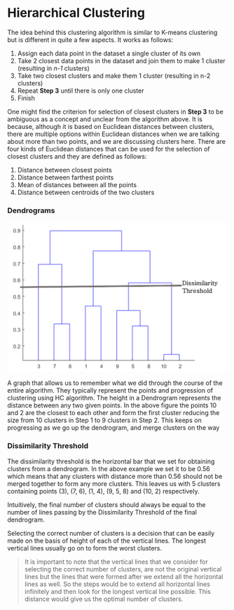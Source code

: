 # Hierarchical Clustering

The idea behind this clustering algorithm is similar to K-means clustering but is different in quite a few aspects. It works as follows:
	
1. Assign each data point in the dataset a single cluster of its own
2. Take 2 closest data points in the dataset and join them to make 1 cluster (resulting in *n-1* clusters)
3. Take two closest clusters and make them 1 cluster (resulting in n-2 clusters)
4. Repeat **Step 3** until there is only one cluster
5. Finish

One might find the criterion for selection of closest clusters in **Step 3** to be ambiguous as a concept and unclear from the algorithm above. It is because, although it is based on Euclidean distances between clusters, there are multiple options within Euclidean distances when we are talking about more than two points, and we are discussing clusters here. There are four kinds of Euclidean distances that can be used for the selection of closest clusters and they are defined as follows:

1. Distance between closest points
2. Distance between farthest points
3. Mean of distances between all the points
4. Distance between centroids of the two clusters

### Dendrograms

![Dendrograms](dendrograms.png)

A graph that allows us to remember what we did through the course of the entire algorithm. They typically represent the points and progression of clustering using HC algorithm. The height in a Dendrogram represents the distance between any two given points. In the above figure the points 10 and 2 are the closest to each other and form the first cluster reducing the size from 10 clusters in Step 1 to 9 clusters in Step 2. This keeps on progressing  as we go up the dendrogram, and merge clusters on the way

### Dissimilarity Threshold
The dissimilarity threshold is the horizontal bar that we set for obtaining clusters from a dendrogram. In the above example we set it to be 0.56 which means that any clusters with distance more than 0.56 should not be merged together to form any more clusters. This leaves us with 5 clusters containing points (3), (7, 6), (1, 4), (9, 5, 8) and (10, 2) respectively. 

Intuitively, the final number of clusters should always be equal to the number of lines passing by the Dissimilarity Threshold of the final dendrogram. 

Selecting the correct number of clusters is a decision that can be easily made on the basis of height of each of the vertical lines. The longest vertical lines usually go on to form the worst clusters. 

> It is important to note that the vertical lines that we consider for selecting the correct number of clusters, are not the original vertical lines but the lines that were formed after we extend all the horizontal lines as well. So the steps would be to extend all horizontal lines infinitely and then look for the longest vertical line possible. This distance would give us the optimal number of clusters. 


